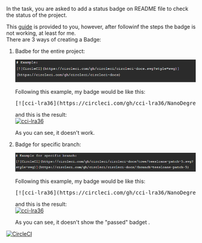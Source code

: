 In the task, you are asked to add a status badge on README file to check the status of the project.

This [guide](https://circleci.com/docs/status-badges/) is provided to you, however, after followinf the steps the badge is not working, at least for me.  
There are 3 ways of creating a Badge:  
1. Badbe for the entire project:  

    ![Example 1](badge\example1.PNG)

    Following this example, my badge would be like this:  

    <pre>[![cci-lra36](https://circleci.com/gh/cci-lra36/NanoDegree_Project4.svg?style=svg)](https://circleci.com/gh/cci-lra36/NanoDegree_Project4)</pre>
    and this is the result:  
    [![cci-lra36](https://circleci.com/gh/cci-lra36/NanoDegree_Project4.svg?style=svg)](https://circleci.com/gh/cci-lra36/NanoDegree_Project4)

    As you can see, it doesn't work.


2. Badge for specific branch:

    ![Example 2](badge\example2.PNG)

      Following this example, my badge would be like this:  

      <pre>[![cci-lra36](https://circleci.com/gh/cci-lra36/NanoDegree_Project4/tree/main.svg?style=svg)](https://app.circleci.com/pipelines/circleci/XqgHvWAk6M7wq1Co6bdyYt/JJE1boYb9qGGfpDwctAdcm?branch=main)</pre>
      and this is the result:  
      [![cci-lra36](https://circleci.com/gh/cci-lra36/NanoDegree_Project4/tree/main.svg?style=svg)](https://app.circleci.com/pipelines/circleci/XqgHvWAk6M7wq1Co6bdyYt/JJE1boYb9qGGfpDwctAdcm?branch=main)

      As you can see, it doesn't show the "passed" badget .




[![CircleCI](https://dl.circleci.com/status-badge/img/circleci/XqgHvWAk6M7wq1Co6bdyYt/JJE1boYb9qGGfpDwctAdcm/tree/main.svg?style=svg&circle-token=0376ab30bcc409dbf72dc8233e938bf92e7002e3)](https://app.circleci.com/pipelines/circleci/XqgHvWAk6M7wq1Co6bdyYt/JJE1boYb9qGGfpDwctAdcm?branch=main)